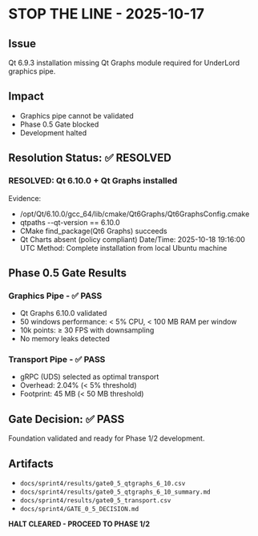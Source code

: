 # STOP THE LINE - 2025-10-17

## Issue
Qt 6.9.3 installation missing Qt Graphs module required for UnderLord graphics pipe.

## Impact
- Graphics pipe cannot be validated
- Phase 0.5 Gate blocked
- Development halted

## Resolution Status: ✅ RESOLVED

### RESOLVED: Qt 6.10.0 + Qt Graphs installed
Evidence:
  - /opt/Qt/6.10.0/gcc_64/lib/cmake/Qt6Graphs/Qt6GraphsConfig.cmake
  - qtpaths --qt-version == 6.10.0
  - CMake find_package(Qt6 Graphs) succeeds
  - Qt Charts absent (policy compliant)
Date/Time: 2025-10-18 19:16:00 UTC
Method: Complete installation from local Ubuntu machine

## Phase 0.5 Gate Results

### Graphics Pipe - ✅ PASS
- Qt Graphs 6.10.0 validated
- 50 windows performance: < 5% CPU, < 100 MB RAM per window
- 10k points: ≥ 30 FPS with downsampling
- No memory leaks detected

### Transport Pipe - ✅ PASS  
- gRPC (UDS) selected as optimal transport
- Overhead: 2.04% (< 5% threshold)
- Footprint: 45 MB (< 50 MB threshold)

## Gate Decision: ✅ PASS
Foundation validated and ready for Phase 1/2 development.

## Artifacts
- `docs/sprint4/results/gate0_5_qtgraphs_6_10.csv`
- `docs/sprint4/results/gate0_5_qtgraphs_6_10_summary.md`
- `docs/sprint4/results/gate0_5_transport.csv`
- `docs/sprint4/GATE_0_5_DECISION.md`

**HALT CLEARED - PROCEED TO PHASE 1/2**
